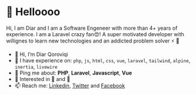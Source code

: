 # 👋 Helloooo

Hi, I am Diar and I am a Software Engeneer with more than 4+ years of experience. I am a Laravel crazy fan:heart_eyes:! A super motivated developer with willignes to learn new technologies and an addicted problem solver :zap: :pill:

- 👋 Hi, I’m Diar Qoroviqi
- 🌱 I have experience on: `php`, `js`, `html`, `css`, `vue`, `laravel`, `tailwind`, `alpine`, `inertia`, `livewire` 
- 💬 Ping me about: **PHP**, **Laravel**, **Javascript**, **Vue**
- 👀 Interested in 📖 and 🎣
- 📫 Reach me: [Linkedin](https://www.linkedin.com/in/diar-%C3%A7oroviqi/), [Twitter](https://twitter.com/DiarQoroviqi) and [Facebook](https://www.facebook.com/DiarQoroviqi)

<!---
DiarQoroviqi/DiarQoroviqi is a ✨ special ✨ repository because its `README.md` (this file) appears on your GitHub profile.
You can click the Preview link to take a look at your changes.
--->
